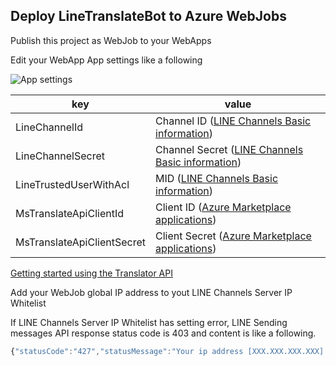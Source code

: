 ## Deploy LineTranslateBot to Azure WebJobs

Publish this project as WebJob to your WebApps

Edit your WebApp App settings like a following

![App settings](https://raw.githubusercontent.com/kiyoaki/LineBotNet/master/Images/WebJobSettingsForTranslateBot.PNG "App settings")

| key                                   | value                                                                                                 |
| ------------------------------------- | ----------------------------------------------------------------------------------------------------- |
| LineChannelId                         | Channel ID ([LINE Channels Basic information](https://business.line.me/services/))                    |
| LineChannelSecret                     | Channel Secret ([LINE Channels Basic information](https://business.line.me/services/))                |
| LineTrustedUserWithAcl                | MID ([LINE Channels Basic information](https://business.line.me/services/))                           |
| MsTranslateApiClientId                | Client ID ([Azure Marketplace applications](https://datamarket.azure.com/developer/applications))     |
| MsTranslateApiClientSecret            | Client Secret ([Azure Marketplace applications](https://datamarket.azure.com/developer/applications)) |

[Getting started using the Translator API](https://www.microsoft.com/en-us/translator/getstarted.aspx "Getting started using the Translator API")

Add your WebJob global IP address to yout LINE Channels Server IP Whitelist

If LINE Channels Server IP Whitelist has setting error, LINE Sending messages API response status code is 403 and content is like a following.

```javascript
{"statusCode":"427","statusMessage":"Your ip address [XXX.XXX.XXX.XXX] is not allowed to access this API."}
```
